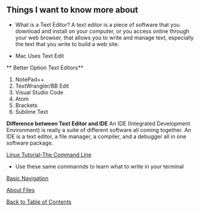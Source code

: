 ## Things I want to know more about

* What is a Text Editor?
A text editor is a piece of software that you download and install on
your computer, or you access online through your web browser, that
allows you to write and manage text, especially the text that you write
to build a web site.

* Mac Uses Text Edit

** Better Option Text Editors**
1. NotePad++
2. TextWrangler/BB Edit
3. Visual Studio Code
4. Atom
5. Brackets
6. Sublime Text

**Difference between Text Editor and IDE**
An IDE (Integrated Development Environment) is really a suite of
different software all coming together. An IDE is a text editor, a file
manager, a compiler, and a debugger all in one software package.

[Linux Tutorial-The Command Line](https://ryanstutorials.net/linuxtutorial/commandline.php)
* Use these same commannds to learn what to write in your terminal

[Basic Navigation](https://ryanstutorials.net/linuxtutorial/navigation.php)

[About Files](https://ryanstutorials.net/linuxtutorial/aboutfiles.php)

[Back to Table of Contents](./README.md)
